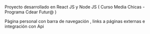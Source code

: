 Proyecto desarrollado en React JS y Node JS
( Curso Media Chicas - Programa Cdear Futur@ )

Pàgina personal con barra de navegación , links a páginas externas e integración con Api 
